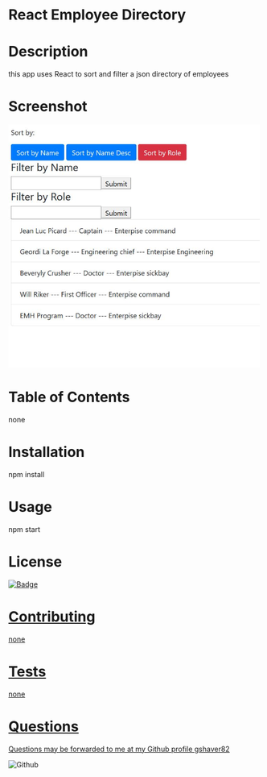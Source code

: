 # React Employee Directory
# Description
this app uses React to sort and filter a json directory of employees
# Screenshot
<img src='https://raw.githubusercontent.com/gshaver82/React-Employee-Directory/master/React-Employee-Directory-Screenshot.JPG' alt=appScreenshot width=500>

# Table of Contents
none
# Installation
npm install
# Usage
npm start
# License
<a href='https://opensource.org/licenses/MIT'><img alt='Badge' src='https://img.shields.io/badge/License-MIT-yellow.svg'>

# Contributing
none
# Tests
none
# Questions
 Questions may be forwarded to me at my Github profile
<a href='https://github.com/gshaver82'>gshaver82</a>

<img src='https://avatars3.githubusercontent.com/u/52022933?v=4' alt=Github profile picture width=100>